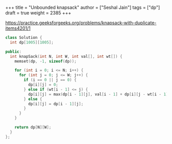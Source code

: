 +++
title = "Unbounded knapsack"
author = ["Seshal Jain"]
tags = ["dp"]
draft = true
weight = 2385
+++

<https://practice.geeksforgeeks.org/problems/knapsack-with-duplicate-items4201/1>

```cpp
class Solution {
  int dp[1005][1005];

public:
  int knapSack(int N, int W, int val[], int wt[]) {
    memset(dp, -1, sizeof(dp));

    for (int i = 0; i <= N; i++) {
      for (int j = 0; j <= W; j++) {
        if (i == 0 || j == 0) {
          dp[i][j] = 0;
        } else if (wt[i - 1] <= j) {
          dp[i][j] = max(dp[i - 1][j], val[i - 1] + dp[i][j - wt[i - 1]]);
        } else {
          dp[i][j] = dp[i - 1][j];
        }
      }
    }

    return dp[N][W];
  }
};
```
